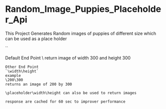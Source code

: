 # Random_Image_Puppies_Placeholder_Api 
This Project Generates Random images of puppies of different size which can be used as a place holder 

``

Default End Point 
\ 
return image of width 300 and height 300 

``` 
Other End Point 
`\width\height`
example 
\200\300 
returns an image of 200 by 300 

\placeholder\width\height can also be used to return images 

response are cached for 60 sec to improver performance 
